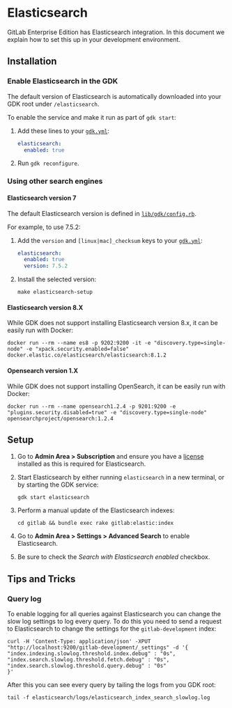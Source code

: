 # Elasticsearch

GitLab Enterprise Edition has Elasticsearch integration. In this
document we explain how to set this up in your development
environment.

## Installation

### Enable Elasticsearch in the GDK

The default version of Elasticsearch is automatically downloaded into your GDK root under `/elasticsearch`.

To enable the service and make it run as part of `gdk start`:

1. Add these lines to your [`gdk.yml`](../configuration.md):

   ```yaml
   elasticsearch:
     enabled: true
   ```

1. Run `gdk reconfigure`.

### Using other search engines

#### Elasticsearch version 7

The default Elasticsearch version is defined in [`lib/gdk/config.rb`](../../lib/gdk/config.rb).

For example, to use 7.5.2:

1. Add the `version` and `[linux|mac]_checksum` keys to your [`gdk.yml`](../configuration.md):

   ```yaml
   elasticsearch:
     enabled: true
     version: 7.5.2
   ```

1. Install the selected version:

   ```shell
   make elasticsearch-setup
   ```

#### Elasticsearch version 8.X

While GDK does not support installing Elasticsearch version 8.x, it can be easily run with Docker:

```shell
docker run --rm --name es8 -p 9202:9200 -it -e "discovery.type=single-node" -e "xpack.security.enabled=false" docker.elastic.co/elasticsearch/elasticsearch:8.1.2
```

#### Opensearch version 1.X

While GDK does not support installing OpenSearch, it can be easily run with Docker:

```shell
docker run --rm --name opensearch1.2.4 -p 9201:9200 -e "plugins.security.disabled=true" -e "discovery.type=single-node" opensearchproject/opensearch:1.2.4
```

## Setup

1. Go to **Admin Area > Subscription** and ensure you have a [license](https://about.gitlab.com/handbook/developer-onboarding/#working-on-gitlab-ee) installed as this is required for Elasticsearch.

1. Start Elasticsearch by either running `elasticsearch` in a new terminal, or
   by starting the GDK service:

   ```shell
   gdk start elasticsearch
   ```

1. Perform a manual update of the Elasticsearch indexes:

   ```shell
   cd gitlab && bundle exec rake gitlab:elastic:index
   ```

1. Go to **Admin Area > Settings > Advanced Search** to enable Elasticsearch.
1. Be sure to check the *Search with Elasticsearch enabled* checkbox.

## Tips and Tricks

### Query log

To enable logging for all queries against Elasticsearch you can change the slow
log settings to log every query. To do this you need to send a request to
Elasticsearch to change the settings for the `gitlab-development` index:

```shell
curl -H 'Content-Type: application/json' -XPUT "http://localhost:9200/gitlab-development/_settings" -d '{
"index.indexing.slowlog.threshold.index.debug" : "0s",
"index.search.slowlog.threshold.fetch.debug" : "0s",
"index.search.slowlog.threshold.query.debug" : "0s"
}'
```

After this you can see every query by tailing the logs from you GDK root:

```shell
tail -f elasticsearch/logs/elasticsearch_index_search_slowlog.log
```
